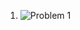 1. ![Problem 1]([http://url/to/img.png](https://github.com/dinagoethe/dinagoethe.github.io/blob/master/WhatsApp%20Image%202022-09-26%20at%2018.53.27%20(1).jpeg))

